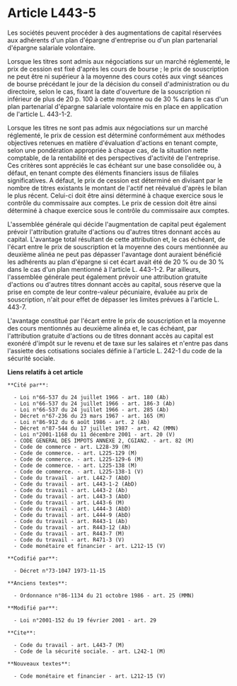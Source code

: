 # Article L443-5

Les sociétés peuvent procéder à des augmentations de capital réservées aux adhérents d'un plan d'épargne d'entreprise ou d'un
plan partenarial d'épargne salariale volontaire.

Lorsque les titres sont admis aux négociations sur un marché réglementé, le prix de cession est fixé d'après les cours de
bourse ; le prix de souscription ne peut être ni supérieur à la moyenne des cours cotés aux vingt séances de bourse précédant
le jour de la décision du conseil d'administration ou du directoire, selon le cas, fixant la date d'ouverture de la
souscription ni inférieur de plus de 20 p. 100 à cette moyenne ou de 30 % dans le cas d'un plan partenarial d'épargne
salariale volontaire mis en place en application de l'article L. 443-1-2.

Lorsque les titres ne sont pas admis aux négociations sur un marché réglementé, le prix de cession est déterminé conformément
aux méthodes objectives retenues en matière d'évaluation d'actions en tenant compte, selon une pondération appropriée à
chaque cas, de la situation nette comptable, de la rentabilité et des perspectives d'activité de l'entreprise. Ces critères
sont appréciés le cas échéant sur une base consolidée ou, à défaut, en tenant compte des éléments financiers issus de
filiales significatives. A défaut, le prix de cession est déterminé en divisant par le nombre de titres existants le montant
de l'actif net réévalué d'après le bilan le plus récent. Celui-ci doit être ainsi déterminé à chaque exercice sous le
contrôle du commissaire aux comptes. Le prix de cession doit être ainsi déterminé à chaque exercice sous le contrôle du
commissaire aux comptes.

L'assemblée générale qui décide l'augmentation de capital peut également prévoir l'attribution gratuite d'actions ou d'autres
titres donnant accès au capital. L'avantage total résultant de cette attribution et, le cas échéant, de l'écart entre le prix
de souscription et la moyenne des cours mentionnée au deuxième alinéa ne peut pas dépasser l'avantage dont auraient bénéficié
les adhérents au plan d'épargne si cet écart avait été de 20 % ou de 30 % dans le cas d'un plan mentionné à l'article L.
443-1-2. Par ailleurs, l'assemblée générale peut également prévoir une attribution gratuite d'actions ou d'autres titres
donnant accès au capital, sous réserve que la prise en compte de leur contre-valeur pécuniaire, évaluée au prix de
souscription, n'ait pour effet de dépasser les limites prévues à l'article L. 443-7.

L'avantage constitué par l'écart entre le prix de souscription et la moyenne des cours mentionnés au deuxième alinéa et, le
cas échéant, par l'attribution gratuite d'actions ou de titres donnant accès au capital est exonéré d'impôt sur le revenu et
de taxe sur les salaires et n'entre pas dans l'assiette des cotisations sociales définie à l'article L. 242-1 du code de la
sécurité sociale.

**Liens relatifs à cet article**

	**Cité par**:

	  - Loi n°66-537 du 24 juillet 1966 - art. 180 (Ab)
	  - Loi n°66-537 du 24 juillet 1966 - art. 186-3 (Ab)
	  - Loi n°66-537 du 24 juillet 1966 - art. 285 (Ab)
	  - Décret n°67-236 du 23 mars 1967 - art. 165 (M)
	  - Loi n°86-912 du 6 août 1986 - art. 2 (Ab)
	  - Décret n°87-544 du 17 juillet 1987 - art. 42 (MMN)
	  - Loi n°2001-1168 du 11 décembre 2001 - art. 20 (V)
	  - CODE GENERAL DES IMPOTS ANNEXE 2, CGIAN2. - art. 82 (M)
	  - Code de commerce - art. L228-39 (M)
	  - Code de commerce. - art. L225-129 (M)
	  - Code de commerce. - art. L225-129-6 (M)
	  - Code de commerce. - art. L225-138 (M)
	  - Code de commerce. - art. L225-138-1 (V)
	  - Code du travail - art. L442-7 (AbD)
	  - Code du travail - art. L443-1-2 (AbD)
	  - Code du travail - art. L443-2 (Ab)
	  - Code du travail - art. L443-3 (AbD)
	  - Code du travail - art. L443-6 (M)
	  - Code du travail - art. L444-3 (AbD)
	  - Code du travail - art. L444-9 (AbD)
	  - Code du travail - art. R443-1 (Ab)
	  - Code du travail - art. R443-12 (Ab)
	  - Code du travail - art. R443-7 (M)
	  - Code du travail - art. R471-3 (V)
	  - Code monétaire et financier - art. L212-15 (V)

	**Codifié par**:

	  - Décret n°73-1047 1973-11-15

	**Anciens textes**:

	  - Ordonnance n°86-1134 du 21 octobre 1986 - art. 25 (MMN)

	**Modifié par**:

	  - Loi n°2001-152 du 19 février 2001 - art. 29

	**Cite**:

	  - Code du travail - art. L443-7 (M)
	  - Code de la sécurité sociale. - art. L242-1 (M)

	**Nouveaux textes**:

	  - Code monétaire et financier - art. L212-15 (V)
